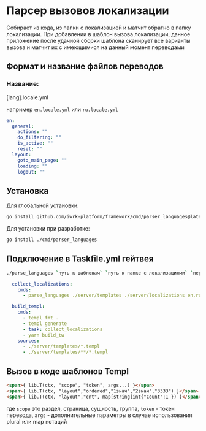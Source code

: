 # Парсер вызовов локализации

Собирает из кода, из папки с локализацией и матчит обратно в папку локализации. При добавлении в шаблон вызова локализации, данное приложение после удачной сборки шаблона сканирует все варианты вызова и матчит их с имеющимися на данный момент переводами

## Формат и название файлов переводов

### Название:

[lang].locale.yml

например `en.locale.yml` или `ru.locale.yml`

```yaml
en:
  general:
    actions: ""
    do_filtering: ""
    is_active: ""
    reset: ""
  layout:
    goto_main_page: ""
    loading: ""
    logout: ""
```

## Установка

Для глобальной установки:
```bash
go install github.com/iwrk-platform/framework/cmd/parser_languages@latest
```
Для установки при разработке:
```bash
go install ./cmd/parser_languages
````

## Подключение в Taskfile.yml гейтвея

```bash
./parse_languages `путь к шаблонам` `путь к папке с локализациями` `перечисление необходимых локалей`
```

```yaml
  collect_localizations:
    cmds:
      - parse_languages ./server/templates ./server/localizations en,ru

  build_templ:
    cmds:
      - templ fmt .
      - templ generate
      - task: collect_localizations
      - yarn build_tw
    sources:
      - ./server/templates/*.templ
      - ./server/templates/**/*.templ
```

## Вызов в коде шаблонов Templ

```html
<span>{ lib.T(ctx, "scope", "token", args...) }</span>
<span>{ lib.T(ctx, "layout","ordered","1знач","2знач","3333") }</span>
<span>{ lib.T(ctx, "layout","cnt", map[string]int{"Count":1 }) }</span>
```

где `scope` это раздел, страница, сущность, группа, `token` - токен перевода, `args` - дополнительные параметры в случае использования plural или map нотаций